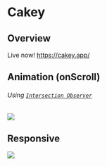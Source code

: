 # Cakey

## Overview

Live now!
https://cakey.app/

## Animation (onScroll)
###### Using [`Intersection Observer`](https://github.com/thebuilder/react-intersection-observer#readme)
<img src="src/assets/gifs/on-scroll.gif"/>

## Responsive
<img src="src/assets/gifs/responsive.gif"/>
